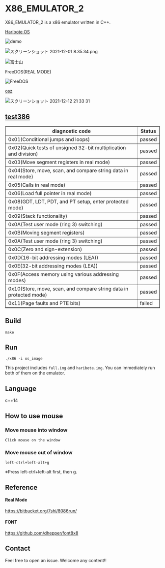 # X86_EMULATOR_2


<p>X86_EMULATOR_2 is a x86 emulator written in C++.</p>

<p><a href="https://www.amazon.co.jp/30%E6%97%A5%E3%81%A7%E3%81%A7%E3%81%8D%E3%82%8B-OS%E8%87%AA%E4%BD%9C%E5%85%A5%E9%96%80-%E5%B7%9D%E5%90%88-%E7%A7%80%E5%AE%9F-ebook/dp/B00IR1HYI0">Haribote OS</a></p>

![demo](https://user-images.githubusercontent.com/61189782/144729289-fe16a09d-d5dd-4b7d-8583-3b19e9381b3d.gif)

![スクリーンショット 2021-12-01 8.35.34.png](https://qiita-image-store.s3.ap-northeast-1.amazonaws.com/0/373549/39b0e3eb-4877-4f96-b63b-30673e38221f.png)

![富士山](https://user-images.githubusercontent.com/61189782/143998297-d17dd067-b59a-4762-8bde-caebc8ca174b.png)

<p>FreeDOS(REAL MODE)</p>

![FreeDOS](https://user-images.githubusercontent.com/61189782/145657637-3331b9cf-021e-4a1e-867c-b1b49b31a852.png)

<p><a href="https://github.com/neri/osz">osz</a></p>

![スクリーンショット 2021-12-12 21 33 31](https://user-images.githubusercontent.com/61189782/145712414-eed58221-06ef-42d8-9c6f-28fad542ae25.png)

<h2><a href="https://github.com/barotto/test386.asm">test386</a></h2>
 <table border="1">
    <tr>
      <th>diagnostic code</th>
      <th>Status</th>
    </tr>
    <tr>
      <td>0x01(Conditional jumps and loops)</td>
      <td>passed</td>
    </tr>
    <tr>
      <td>0x02(Quick tests of unsigned 32-bit multiplication and division)</td>
      <td>passed</td>
    </tr>
     <tr>
      <td>0x03(Move segment registers in real mode)</td>
      <td>passed</td>
    </tr>
     <tr>
      <td>0x04(Store, move, scan, and compare string data in real mode)</td>
      <td>passed</td>
    </tr>
     <tr>
      <td>0x05(Calls in real mode)</td>
      <td>passed</td>
    </tr>
     <tr>
      <td>0x06(Load full pointer in real mode)</td>
      <td>passed</td>
    </tr>
    <tr>
      <td>0x08(GDT, LDT, PDT, and PT setup, enter protected mode)</td>
      <td>passed</td>
    </tr>
    <tr>
      <td>0x09(Stack functionality)</td>
      <td>passed</td>
    </tr>
     <tr>
      <td>0x0A(Test user mode (ring 3) switching)</td>
      <td>passed</td>
    </tr>
     <tr>
      <td>0x0B(Moving segment registers)</td>
      <td>passed</td>
    </tr>
     <tr>
      <td>0x0A(Test user mode (ring 3) switching)</td>
      <td>passed</td>
    </tr>
     <tr>
      <td>0x0C(Zero and sign-extension)</td>
      <td>passed</td>
    </tr>
     <tr>
      <td>0x0D(16-bit addressing modes (LEA))</td>
      <td>passed</td>
    </tr>
     <tr>
      <td>0x0E(32-bit addressing modes (LEA))</td>
      <td>passed</td>
    </tr>
     <tr>
      <td>0x0F(Access memory using various addressing modes)</td>
      <td>passed</td>
    </tr>
     <tr>
      <td>0x10(Store, move, scan, and compare string data in protected mode)</td>
      <td>passed</td>
    </tr>
     <tr>
      <td>0x11(Page faults and PTE bits)</td>
      <td>failed</td>
    </tr>

  </table>
  
<h2>Build</h2>

```
make
```

<h2>Run</h2>

```
./x86 -i os_image
```

This project includes `full.img` and `haribote.img`. You can immediately run both of them on the emulator.

<h2>Language</h2>
c++14

<h2>How to use mouse</h2>

<h3>Move mouse into window</h3>

```
Click mouse on the window
```

<h3>Move mouse out of window</h3>

```
left-ctrl+left-alt+g
```

※Press left-ctrl+left-alt first, then g.

<h2>Reference</h2>

<h4>Real Mode</h4>
<a href="https://bitbucket.org/7shi/8086run/">https://bitbucket.org/7shi/8086run/</a>

<h4>FONT</h4>
<a href="https://github.com/dhepper/font8x8">https://github.com/dhepper/font8x8</a>

<h2>Contact</h2>
Feel free to open an issue.
Welcome any content!!
